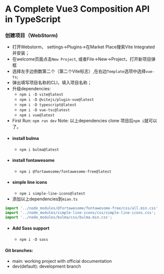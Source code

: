 # A Complete Vue3 Composition API in TypeScript

### 创建项目（WebStorm)
- 打开Webstorm， settings->Plugins->在Market Place搜索Vite Integrated并安装；
- 在welcome页面点击`New Project`, 或者File->New->Project，打开新项目弹框
- 选择左手边倒数第二个（第二个Vite标志）,在右边`Template`选项中选择`vue-ts`;
- 弹出填写项目名称的CLI，填入项目名称；
- 升级dependencies:
  - `npm i -D vite@latest`
  - `npm i -D @vitejs/plugin-vue@latest`
  - `npm i -D typescript@latest`
  - `npm i -D vue-tsc@latest`
  - `npm i vue@latest`
- First Run: `npm run dev`
Note: 以上dependencies clone 项目后`npm i`就可以了。
- #### install bulma
  - `npm i bulma@latest`
- #### install fontawesome
  - `npm i @fortawesome/fontawesome-free@latest`
- #### simple line icons
  - `npm i simple-line-icons@latest`
- 添加以上dependencies到`mian.ts`
```typescript
import '../node_modules/@fortawesome/fontawesome-free/css/all.min.css';
import '../node_modules/simple-line-icons/css/simple-line-icons.css';
import '../node_modules/bulma/css/bulma.min.css';
```
- #### Add Sass support
  - `npm i -D sass`

#### Git branches:
- main: working project with official documentation
- dev(default): development branch

